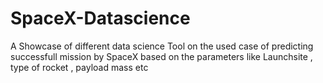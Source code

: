 # SpaceX-Datascience
A Showcase of different data science Tool on the used case of predicting successfull mission by SpaceX based on the parameters like Launchsite , type of rocket , payload mass etc 
